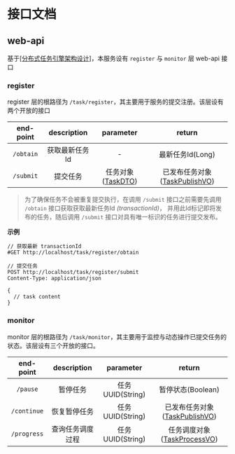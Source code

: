 # 接口文档

## web-api

基于[[分布式任务引擎架构设计]](../README.md)，本服务设有 `register` 与 `monitor` 层 web-api 接口

### register

register 层的根路径为 `/task/register`，其主要用于服务的提交注册。该层设有两个开放的接口

|  end-point  |  description  |  parameter  |  return  | 
|  :----:  |  :----:  |  :----:  |  :----:  |
| `/obtain`  |  获取最新任务Id  |  -  |  最新任务Id(Long)  |
| `/submit`  |  提交任务 |  任务对象([TaskDTO](../api/src/main/java/dev/jianmu/engine/api/dto/TaskDTO.java))  |  已发布任务对象([TaskPublishVO](../api/src/main/java/dev/jianmu/engine/api/vo/TaskPublishVO.java))  |

> 为了确保任务不会被重复提交执行，在调用 `/submit` 接口之前需要先调用 `/obtain` 接口获取获取最新任务Id _(transactionId)_，
> 并用此Id标记即将发布的任务，随后调用 `/submit` 接口对具有唯一标识的任务进行提交发布。

**示例**
```http request
// 获取最新 transactionId
#GET http://localhost/task/register/obtain

// 提交任务
POST http://localhost/task/register/submit
Content-Type: application/json

{
  // task content
}
```

### monitor

monitor 层的根路径为 `/task/monitor`，其主要用于监控与动态操作已提交任务的状态。该层设有三个开放的接口。

|  end-point   |  description  |  parameter  |  return  |
|  :----:  |  :----:  |  :----:  |  :----:  |
|  `/pause`  |  暂停任务  |  任务UUID(String)  |  暂停状态(Boolean)  |
|  `/continue`  |  恢复暂停任务  |  任务UUID(String)  |  已发布任务对象([TaskPublishVO](../api/src/main/java/dev/jianmu/engine/api/vo/TaskPublishVO.java))  |
|  `/progress`  |  查询任务调度过程  |  任务UUID(String)  |  任务调度对象([TaskProcessVO](../api/src/main/java/dev/jianmu/engine/api/vo/TaskProcessVO.java))  |
